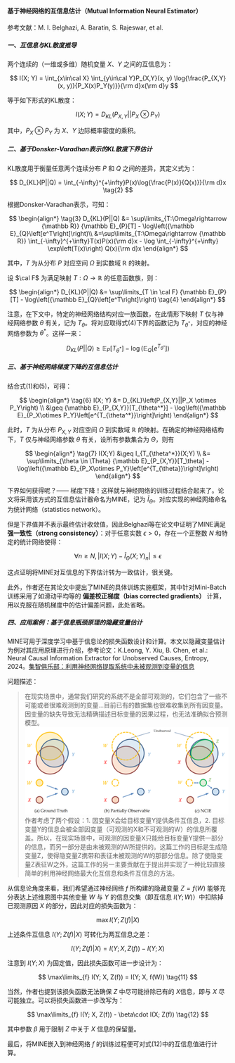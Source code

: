 #### 基于神经网络的互信息估计（Mutual Information Neural Estimator）

参考文献：M. I. Belghazi, A. Baratin, S. Rajeswar, et al.

##### 一、互信息与KL散度推导
两个连续的（一维或多维）随机变量 $X$、$Y$ 之间的互信息为：

$$
I(X; Y) = \int_{x\in\cal X} \int_{y\in\cal Y}P_{X,Y}(x, y) \log{\frac{P_{X,Y}(x, y)}{P_X(x)P_Y(y)}}{\rm d}x{\rm d}y
$$

等于如下形式的KL散度：

$$
I(X; Y) = D_{KL}\left(P_{X,Y}||P_X \otimes P_Y\right) \tag{1}
$$

其中，$P_X\otimes P_Y$ 为 $X$、$Y$ 边际概率密度的乘积。

##### 二、基于Donsker-Varadhan表示的KL散度下界估计

KL散度用于衡量任意两个连续分布 $P$ 和 $Q$ 之间的差异，其定义式为：

$$
D_{KL}(P||Q) = \int_{-\infty}^{+\infty}P(x)\log{\frac{P(x)}{Q(x)}}{\rm d}x \tag{2}
$$

根据Donsker-Varadhan表示，可知：

$$
\begin{align*} \tag{3}
    D_{KL}(P||Q) &= \sup\limits_{T:\Omega\rightarrow {\mathbb R}} {\mathbb E}_{P}[T] - \log\left({\mathbb E}_{Q}\left[e^T\right]\right)\\
    &=\sup\limits_{T:\Omega\rightarrow {\mathbb R}} \int_{-\infty}^{+\infty}T(x)P(x){\rm d}x - \log \int_{-\infty}^{+\infty} \exp\left(T(x)\right) Q(x){\rm d}x
\end{align*}
$$

其中，$T$ 为从分布 $P$ 对应空间 $\Omega$ 到实数域 $\mathbb R$ 的映射。

设 $\cal F$ 为满足映射 $T: \Omega\rightarrow {\mathbb R}$ 的任意函数族，则：

$$
\begin{align*}
    D_{KL}(P||Q) &= \sup\limits_{T \in \cal F} {\mathbb E}_{P}[T] - \log\left({\mathbb E}_{Q}\left[e^T\right]\right) \tag{4}
\end{align*}
$$

注意，在下文中，特定的神经网络结构对应一族函数，在此情形下映射 $T$ 仅与神经网络参数 $\theta$ 有关，记为 $T_\theta$。将对应取得式(4)下界的函数记为 $T_{\theta^*}$，对应的神经网络参数为 $\theta^*$。这样一来：

$$
D_{KL}(P||Q) \geq {\mathbb E}_{P}[T_{\theta^*}] - \log\left({\mathbb E}_{Q}\left[e^{T_{\theta^*}}\right]\right) \tag{5}
$$

##### 三、基于神经网络梯度下降的互信息估计

结合式(1)和(5)，可得：

$$
\begin{align*} \tag{6}
    I(X; Y) &= D_{KL}\left(P_{X,Y}||P_X \otimes P_Y\right) \\
    &\geq {\mathbb E}_{P_{X,Y}}[T_{\theta^*}] - \log\left({\mathbb E}_{P_X\otimes P_Y}\left[e^{T_{\theta^*}}\right]\right)
\end{align*}
$$

此时，$T$ 为从分布 $P_{X,Y}$ 对应空间 $\Omega$ 到实数域 $\mathbb R$ 的映射。在确定的神经网络结构下，$T$ 仅与神经网络参数 $\theta$ 有关，设所有参数集合为 $\Theta$，则有

$$
\begin{align*} \tag{7}
    I(X;Y) &\geq I_{T_{\theta^*}}(X;Y) \\
    &= \sup\limits_{\theta \in \Theta} {\mathbb E}_{P_{X,Y}}[T_\theta] - \log\left({\mathbb E}_{P_X\otimes P_Y}\left[e^{T_{\theta}}\right]\right)
\end{align*}
$$

下界如何获得呢？—— 梯度下降！这样就与神经网络的训练过程结合起来了。论文将采用该方式的互信息估计器命名为MINE，记为 ${\hat I}_{\Theta}$。对应实现的神经网络命名为统计网络（statistics network）。

但是下界值并不表示最终估计收敛值，因此Belghazi等在论文中证明了MINE满足**强一致性（strong consistency）**：对于任意实数 $\epsilon > 0$，存在一个正整数 $N$ 和特定的统计网络使得：

$$
\forall n \geq N, |I(X;Y) - {\hat I}_{\Theta}(X;Y)_n| \leq \epsilon \tag{8}
$$

这点证明将MINE对互信息的下界估计转为一致估计，很关键。

此外，作者还在其论文中提出了MINE的具体训练实施框架，其中针对Mini-Batch训练采用了如滑动平均等的 **偏差校正梯度（bias corrected gradients）** 计算，用以克服在随机梯度中的估计偏差问题，此处省略。

##### 四、应用案例：基于信息瓶颈原理的隐藏变量估计

MINE可用于深度学习中基于信息论的损失函数设计和计算。本文以隐藏变量估计为例对其应用原理进行介绍，参考论文：K.Leong, Y. Xiu, B. Chen, et al.: Neural Causal Information Extractor for Unobserved Causes, Entropy, 2024。[集智俱乐部：利用神经网络提取系统中未被观测到变量的信息](http://mp.weixin.qq.com/s?__biz=MzIzMjQyNzQ5MA==&mid=2247686139&idx=2&sn=2c9a79b6d083d87d6279d64e3eeafee8&chksm=e8994d76dfeec460bd9e156ae1e7a1639df9233347e4350c4ca7d5da02ff0d54211e9714fd12&mpshare=1&scene=24&srcid=0404QzHzphU89elLc3xW3J9s&sharer_shareinfo=5166579513d8d215d466ab71da145d07&sharer_shareinfo_first=5166579513d8d215d466ab71da145d07#rd)

问题描述：
> 在现实场景中，通常我们研究的系统不是全部可观测的，它们包含了一些不可能或者很难观测到的变量...目前已有的数据集也很难收集到所有因变量。因变量的缺失导致无法精确描述目标变量的因果过程，也无法准确拟合预测模型。
> <img src="因果信息结构的韦恩图表示.png" alt="Alt text" width="500">
> 作者考虑了两个假设：1. 因变量X会给目标变量Y提供条件互信息，2. 目标变量Y的信息会被全部因变量（可观测的X和不可观测的W）的信息所覆盖。所以，在现实场景中，可观测的因变量X只能给目标变量Y提供一部分的信息，而另一部分是由未被观测的W所提供的。这篇工作的目标是生成隐变量Z，使得隐变量Z携带和表征未被观测的W的那部分信息。除了使隐变量Z表征W之外，这篇工作的另一主要贡献在于提出并实现了一种比较直接简单的利用神经网络最大化互信息和条件互信息的方法。

从信息论角度来看，我们希望通过神经网络 $f$ 所构建的隐藏变量 $Z = f(W)$ 能够充分表达上述维恩图中其他变量 $W$ 与 $Y$ 的信息交集（即互信息 $I(Y;W)$）中扣除掉已观测原因 $X$ 的部分，因此对应的损失函数为：

$$
\max I(Y;Z(f)|X) \tag{9}
$$

上述条件互信息 $I(Y;Z(f)|X)$ 可转化为两互信息之差：

$$
I(Y;Z(f)|X) = I(Y;X, Z(f)) - I(Y; X) \tag{10}
$$

注意到 $I(Y; X)$ 为固定值，因此损失函数可进一步设计为：

$$
\max\limits_{f} I(Y; X, Z(f)) = I(Y; X, f(W)) \tag{11}
$$

当然，作者也提到该损失函数无法确保 $Z$ 中尽可能排除已有的 $X$信息，即与 $X$ 尽可能独立。可以将损失函数进一步改写为：

$$
\max\limits_{f} I(Y; X, Z(f)) - \beta\cdot I(X; Z(f)) \tag{12}
$$

其中参数 $\beta$ 用于限制 $Z$ 中关于 $X$ 信息的保留量。

最后，将MINE嵌入到神经网络 $f$ 的训练过程便可对式(12)中的互信息值进行计算。